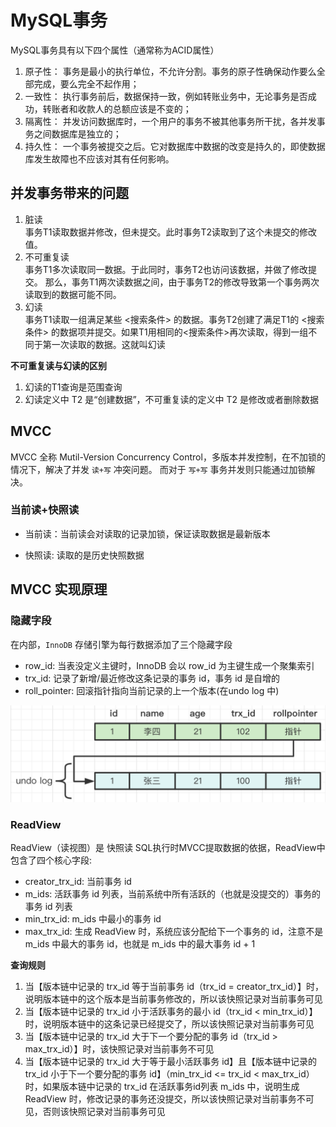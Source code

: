 # MySQL事务
MySQL事务具有以下四个属性（通常称为ACID属性）  
1. 原子性： 事务是最小的执行单位，不允许分割。事务的原子性确保动作要么全部完成，要么完全不起作用；
2. 一致性： 执行事务前后，数据保持一致，例如转账业务中，无论事务是否成功，转账者和收款人的总额应该是不变的；
3. 隔离性： 并发访问数据库时，一个用户的事务不被其他事务所干扰，各并发事务之间数据库是独立的；
4. 持久性： 一个事务被提交之后。它对数据库中数据的改变是持久的，即使数据库发生故障也不应该对其有任何影响。

## 并发事务带来的问题
1. 脏读  
   事务T1读取数据并修改，但未提交。此时事务T2读取到了这个未提交的修改值。
2. 不可重复读  
   事务T1多次读取同一数据。于此同时，事务T2也访问该数据，并做了修改提交。
   那么，事务T1两次读数据之间，由于事务T2的修改导致第一个事务两次读取到的数据可能不同。
3. 幻读   
   事务T1读取一组满足某些 <搜索条件> 的数据。事务T2创建了满足T1的 <搜索条件> 的数据项并提交。如果T1用相同的<搜索条件>再次读取，得到一组不同于第一次读取的数据。这就叫幻读

**不可重复读与幻读的区别**
1. 幻读的T1查询是范围查询
2. 幻读定义中 T2 是“创建数据”，不可重复读的定义中 T2 是修改或者删除数据

## MVCC
MVCC 全称 Mutil-Version Concurrency Control，多版本并发控制，在不加锁的情况下，解决了并发 `读+写` 冲突问题。
而对于 `写+写` 事务并发则只能通过加锁解决。

### 当前读+快照读

- 当前读：当前读会对读取的记录加锁，保证读取数据是最新版本

- 快照读: 读取的是历史快照数据

## MVCC 实现原理

### 隐藏字段

在内部，`InnoDB` 存储引擎为每行数据添加了三个隐藏字段

- row_id: 当表没定义主键时，InnoDB 会以 row_id 为主键生成一个聚集索引
- trx_id: 记录了新增/最近修改这条记录的事务 id，事务 id 是自增的
- roll_pointer: 回滚指针指向当前记录的上一个版本(在undo log 中)

![undo log](./imgs/undo%20log.png)

### ReadView
ReadView（读视图）是 快照读 SQL执行时MVCC提取数据的依据，ReadView中包含了四个核心字段:

- creator_trx_id: 当前事务 id
- m_ids: 活跃事务 id 列表，当前系统中所有活跃的（也就是没提交的）事务的事务 id 列表
- min_trx_id: m_ids 中最小的事务 id
- max_trx_id: 生成 ReadView 时，系统应该分配给下一个事务的 id，注意不是 m_ids 中最大的事务 id，也就是 m_ids 中的最大事务 id + 1

**查询规则**  
1. 当【版本链中记录的 trx_id 等于当前事务 id（trx_id = creator_trx_id）】时，说明版本链中的这个版本是当前事务修改的，所以该快照记录对当前事务可见
2. 当【版本链中记录的 trx_id 小于活跃事务的最小 id（trx_id < min_trx_id）】时，说明版本链中的这条记录已经提交了，所以该快照记录对当前事务可见
3. 当【版本链中记录的 trx_id 大于下一个要分配的事务 id（trx_id > max_trx_id）】时，该快照记录对当前事务不可见
4. 当【版本链中记录的 trx_id 大于等于最小活跃事务 id】且【版本链中记录的 trx_id 小于下一个要分配的事务 id】（min_trx_id <= trx_id < max_trx_id）时，如果版本链中记录的 trx_id 在活跃事务id列表 m_ids 中，说明生成 ReadView 时，修改记录的事务还没提交，所以该快照记录对当前事务不可见，否则该快照记录对当前事务可见

